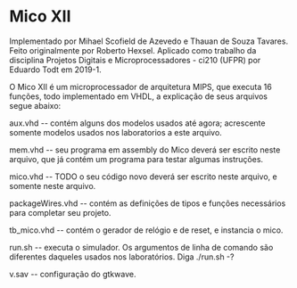 # Mico XII
Implementado por Mihael Scofield de Azevedo e Thauan de Souza Tavares. 
Feito originalmente por Roberto Hexsel.
Aplicado como trabalho da disciplina Projetos Digitais e Microprocessadores - ci210 (UFPR) por Eduardo Todt em 2019-1.

O Mico XII é um microprocessador de arquitetura MIPS, que executa 16 funções, todo implementado em VHDL,
a explicação de seus arquivos segue abaixo:

aux.vhd -- contém alguns dos modelos usados até agora; acrescente somente
           modelos usados nos laboratorios a este arquivo.

mem.vhd -- seu programa em assembly do Mico deverá ser escrito neste
	   arquivo, que já contém um programa para testar algumas instruções.

mico.vhd -- TODO o seu código novo deverá ser escrito neste arquivo, e
            somente neste arquivo.

packageWires.vhd -- contém as definições de tipos e funções necessários
                    para completar seu projeto.

tb_mico.vhd -- contém o gerador de relógio e de reset, e instancia o mico.

run.sh -- executa o simulador.  Os argumentos de linha de comando são
          diferentes daqueles usados nos laboratórios. Diga  ./run.sh -?

v.sav -- configuração do gtkwave.
